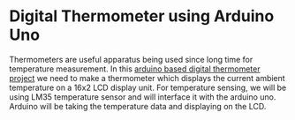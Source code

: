 <h1>Digital Thermometer using Arduino Uno</h1>

Thermometers are useful apparatus being used since long time for temperature measurement. In this <a href="http://circuitdigest.com/microcontroller-projects/digital-thermometer-using-arduino">arduino based digital thermometer project</a> we need to make a thermometer which displays the current ambient temperature on a 16x2 LCD display unit. For temperature sensing, we will be using LM35 temperature sensor and will interface it with the arduino uno. Arduino will be taking the temperature data and displaying on the LCD.
